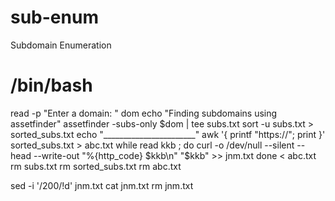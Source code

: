 # sub-enum
Subdomain Enumeration
# /bin/bash
read -p "Enter a domain: " dom
echo "Finding subdomains using assetfinder"
assetfinder -subs-only $dom | tee subs.txt
sort -u subs.txt > sorted_subs.txt
echo "_______________________"
awk '{ printf "https://"; print }' sorted_subs.txt > abc.txt
while read kkb ; do
        curl -o /dev/null --silent --head --write-out "%{http_code} $kkb\n" "$kkb" >> jnm.txt
done < abc.txt
rm subs.txt
rm sorted_subs.txt
rm abc.txt

sed -i '/200/!d' jnm.txt
cat jnm.txt
rm jnm.txt
